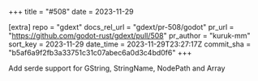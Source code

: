 +++
title = "#508"
date = 2023-11-29

[extra]
repo = "gdext"
docs_rel_url = "gdext/pr-508/godot"
pr_url = "https://github.com/godot-rust/gdext/pull/508"
pr_author = "kuruk-mm"
sort_key = 2023-11-29
date_time = 2023-11-29T23:27:17Z
commit_sha = "b5af6a9f2fb3a33751c31c07abec6a0d3c4bd0f6"
+++

Add serde support for GString, StringName, NodePath and Array
